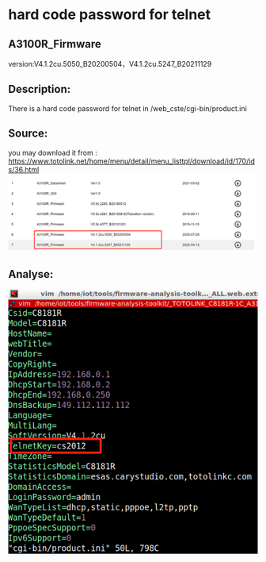 # hard code password for telnet


## A3100R_Firmware	 
version:V4.1.2cu.5050_B20200504，V4.1.2cu.5247_B20211129

## Description:
There is a hard code password for telnet in /web_cste/cgi-bin/product.ini

## Source:
you may download it from : https://www.totolink.net/home/menu/detail/menu_listtpl/download/id/170/ids/36.html
![](./img/2.png)

## Analyse:
![](./img/25.png)


